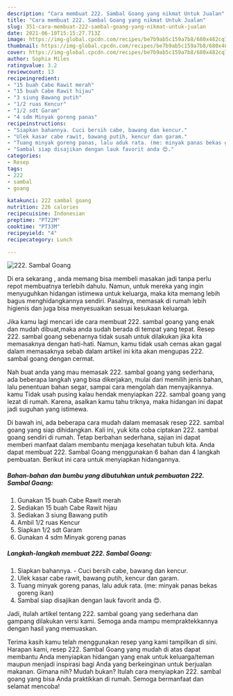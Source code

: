```yaml
---
description: "Cara membuat 222. Sambal Goang yang nikmat Untuk Jualan"
title: "Cara membuat 222. Sambal Goang yang nikmat Untuk Jualan"
slug: 351-cara-membuat-222-sambal-goang-yang-nikmat-untuk-jualan
date: 2021-06-10T15:15:27.713Z
image: https://img-global.cpcdn.com/recipes/be7b9ab5c159a7b8/680x482cq70/222-sambal-goang-foto-resep-utama.jpg
thumbnail: https://img-global.cpcdn.com/recipes/be7b9ab5c159a7b8/680x482cq70/222-sambal-goang-foto-resep-utama.jpg
cover: https://img-global.cpcdn.com/recipes/be7b9ab5c159a7b8/680x482cq70/222-sambal-goang-foto-resep-utama.jpg
author: Sophia Miles
ratingvalue: 3.2
reviewcount: 13
recipeingredient:
- "15 buah Cabe Rawit merah"
- "15 buah Cabe Rawit hijau"
- "3 siung Bawang putih"
- "1/2 ruas Kencur"
- "1/2 sdt Garam"
- "4 sdm Minyak goreng panas"
recipeinstructions:
- "Siapkan bahannya. Cuci bersih cabe, bawang dan kencur."
- "Ulek kasar cabe rawit, bawang putih, kencur dan garam."
- "Tuang minyak goreng panas, lalu aduk rata. (me: minyak panas bekas goreng ikan)"
- "Sambal siap disajikan dengan lauk favorit anda 😍."
categories:
- Resep
tags:
- 222
- sambal
- goang

katakunci: 222 sambal goang 
nutrition: 226 calories
recipecuisine: Indonesian
preptime: "PT22M"
cooktime: "PT33M"
recipeyield: "4"
recipecategory: Lunch

---
```



![222. Sambal Goang](https://img-global.cpcdn.com/recipes/be7b9ab5c159a7b8/680x482cq70/222-sambal-goang-foto-resep-utama.jpg)

Di era  sekarang , anda memang bisa membeli masakan jadi tanpa perlu repot membuatnya terlebih dahulu. Namun, untuk mereka yang ingin menyuguhkan hidangan istimewa untuk keluarga, maka kita memang lebih bagus menghidangkannya sendiri. Pasalnya, memasak di rumah lebih higienis dan juga bisa menyesuaikan sesuai kesukaan keluarga.

Jika kamu lagi mencari ide cara membuat 222. sambal goang yang enak dan mudah dibuat,maka anda sudah berada di tempat yang tepat. Resep 222. sambal goang  sebenarnya tidak susah untuk dilakukan jika kita memasaknya dengan hati-hati. Namun, kamu tidak usah cemas akan gagal dalam memasaknya 
sebab dalam artikel ini kita akan mengupas 222. sambal goang dengan cermat.  



Nah buat anda yang mau memasak 222. sambal goang yang sederhana, ada beberapa langkah yang bisa dikerjakan, mulai dari memilih jenis bahan, lalu penentuan bahan segar, sampai cara mengolah dan menyajikannya. kamu Tidak usah pusing kalau hendak menyiapkan 222. sambal goang yang lezat di rumah. Karena, asalkan kamu  tahu triknya, maka hidangan ini dapat jadi suguhan yang istimewa.

Di bawah ini, ada beberapa cara mudah dalam memasak resep 222. sambal goang yang siap dihidangkan. Kali ini, yuk kita coba ciptakan 222. sambal goang sendiri di rumah. Tetap berbahan sederhana, sajian ini dapat memberi manfaat dalam membantu menjaga kesehatan tubuh kita. Anda dapat membuat 222. Sambal Goang menggunakan 6 bahan dan 4 langkah pembuatan. Berikut ini cara untuk menyiapkan hidangannya.

<!--inarticleads1-->

##### Bahan-bahan dan bumbu yang dibutuhkan untuk pembuatan 222. Sambal Goang:

1. Gunakan 15 buah Cabe Rawit merah
1. Sediakan 15 buah Cabe Rawit hijau
1. Sediakan 3 siung Bawang putih
1. Ambil 1/2 ruas Kencur
1. Siapkan 1/2 sdt Garam
1. Gunakan 4 sdm Minyak goreng panas




<!--inarticleads2-->

##### Langkah-langkah membuat 222. Sambal Goang:

1. Siapkan bahannya. - Cuci bersih cabe, bawang dan kencur.
1. Ulek kasar cabe rawit, bawang putih, kencur dan garam.
1. Tuang minyak goreng panas, lalu aduk rata. (me: minyak panas bekas goreng ikan)
1. Sambal siap disajikan dengan lauk favorit anda 😍.




Jadi, itulah artikel tentang  222. sambal goang  yang sederhana dan gampang dilakukan versi kami. Semoga anda mampu mempraktekkannya dengan hasil yang memuaskan. 

Terima kasih kamu telah menggunakan resep yang kami tampilkan di sini. Harapan kami, resep  222. Sambal Goang yang mudah di atas dapat membantu Anda menyiapkan hidangan yang enak untuk keluarga/teman maupun menjadi inspirasi bagi Anda yang berkeinginan untuk berjualan makanan. Gimana nih? Mudah bukan? Itulah cara menyiapkan 222. sambal goang yang bisa Anda praktikkan di rumah. Semoga bermanfaat dan selamat mencoba!

